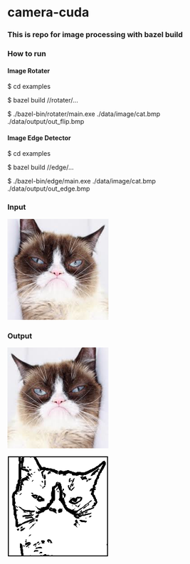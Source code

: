# camera-cuda 

### This is repo for image processing with bazel build

### How to run
#### Image Rotater
$ cd examples

$ bazel build //rotater/...  

$ ./bazel-bin/rotater/main.exe ./data/image/cat.bmp ./data/output/out_flip.bmp

#### Image Edge Detector

$ cd examples

$ bazel build //edge/...

$ ./bazel-bin/edge/main.exe ./data/image/cat.bmp ./data/output/out_edge.bmp

### Input  
![Image text](https://github.com/cuiyixin555/camera-cuda/blob/master/examples/data/image/cat.bmp)

### Output  
![Image text](https://github.com/cuiyixin555/camera-cuda/blob/master/examples/data/output/out_flip.bmp)

![Image text](https://github.com/cuiyixin555/camera-cuda/blob/master/examples/data/output/out_edge.bmp)
